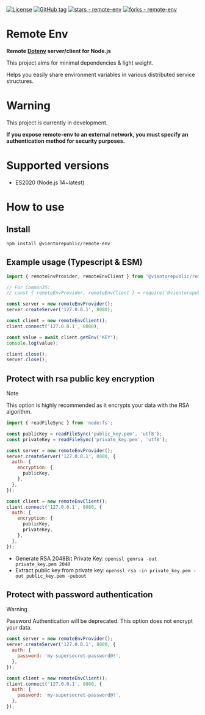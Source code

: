 [![License](https://img.shields.io/badge/License-MIT-blue)](#license)
[![GitHub tag](https://img.shields.io/github/tag/vientorepublic/remote-env?include_prereleases=&sort=semver&color=blue)](https://github.com/vientorepublic/remote-env/releases/)
[![stars - remote-env](https://img.shields.io/github/stars/vientorepublic/remote-env?style=social)](https://github.com/vientorepublic/remote-env)
[![forks - remote-env](https://img.shields.io/github/forks/vientorepublic/remote-env?style=social)](https://github.com/vientorepublic/remote-env)

# Remote Env

**Remote [Dotenv](https://www.npmjs.com/package/dotenv) server/client for Node.js**

This project aims for minimal dependencies & light weight.

Helps you easily share environment variables in various distributed service structures.

# Warning

This project is currently in development.

**If you expose remote-env to an external network, you must specify an authentication method for security purposes.**

# Supported versions

- ES2020 (Node.js 14~latest)

# How to use

## Install

```
npm install @vientorepublic/remote-env
```

## Example usage (Typescript & ESM)

```javascript
import { remoteEnvProvider, remoteEnvClient } from '@vientorepublic/remote-env';

// For CommonJS:
// const { remoteEnvProvider, remoteEnvClient } = require('@vientorepublic/remote-env');

const server = new remoteEnvProvider();
server.createServer('127.0.0.1', 8080);

const client = new remoteEnvClient();
client.connect('127.0.0.1', 8080);

const value = await client.getEnv('KEY');
console.log(value);

client.close();
server.close();
```

## Protect with rsa public key encryption

> [!NOTE]  
> This option is highly recommended as it encrypts your data with the RSA algorithm.

```javascript
import { readFileSync } from 'node:fs';

const publicKey = readFileSync('public_key.pem', 'utf8');
const privateKey = readFileSync('private_key.pem', 'utf8');

const server = new remoteEnvProvider();
server.createServer('127.0.0.1', 8080, {
  auth: {
    encryption: {
      publicKey,
    },
  },
});

const client = new remoteEnvClient();
client.connect('127.0.0.1', 8080, {
  auth: {
    encryption: {
      publicKey,
      privateKey,
    },
  },
});
```

- Generate RSA 2048Bit Private Key: `openssl genrsa -out private_key.pem 2048`
- Extract public key from private key: `openssl rsa -in private_key.pem -out public_key.pem -pubout`

## Protect with password authentication

> [!WARNING]  
> Password Authentication will be deprecated. This option does not encrypt your data.

```javascript
const server = new remoteEnvProvider();
server.createServer('127.0.0.1', 8080, {
  auth: {
    password: 'my-supersecret-password@!',
  },
});

const client = new remoteEnvClient();
client.connect('127.0.0.1', 8080, {
  auth: {
    password: 'my-supersecret-password@!',
  },
});
```
